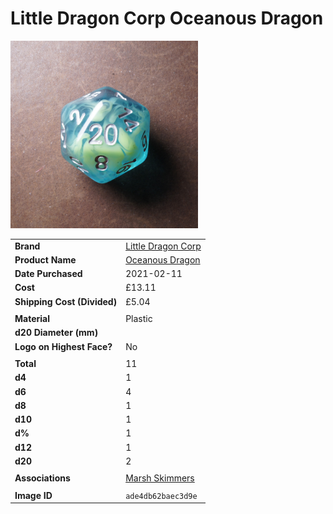 # Little Dragon Corp Oceanous Dragon

<img src="https://raw.githubusercontent.com/jesskelsall/astarus-images/main/dice/ade4db62baec3d9e.jpg" height="300" />

|||
| --- | --- |
| **Brand** | [Little Dragon Corp](https://littledragoncorp.com/) |
| **Product Name** | [Oceanous Dragon](https://littledragoncorp.com/product/oceanous-dragon-dice/) |
| **Date Purchased** | 2021-02-11 |
| **Cost** | £13.11 |
| **Shipping Cost (Divided)** | £5.04 |
||
| **Material** | Plastic |
| **d20 Diameter (mm)** | |
| **Logo on Highest Face?** | No |
||
| **Total** | 11 |
| **d4** | 1 |
| **d6** | 4 |
| **d8** | 1 |
| **d10** | 1 |
| **d%** | 1 |
| **d12** | 1 |
| **d20** | 2 |
||
| **Associations** | [Marsh Skimmers](../organisations/marsh-skimmers.md) |
||
| **Image ID** | `ade4db62baec3d9e` |
